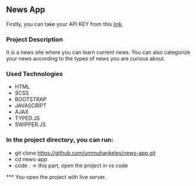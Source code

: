 ## News App

Firstly, you can take your API KEY from this [link](https://newsapi.org/).

### Project Description

It is a news site where you can learn current news. You can also categorize your news according to the types of news you are curious about.

### Used Technologies

* HTML
* SCSS
* BOOTSTRAP
* JAVASCRİPT
* AJAX
* TYPED.JS
* SWIPPER.JS

### In the project directory, you can run:

* git clone https://github.com/ummuhankeles/news-app.git
* cd news-app
* code .  -> this part, open the project in vs code

*** You open the project with live server.

